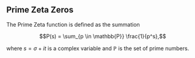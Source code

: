 ## Prime Zeta Zeros
The Prime Zeta function is defined as the summation

$$P(s) = \sum_{p \in \mathbb{P}} \frac{1}{p^s},$$

where $s=\sigma+it$ is a complex variable and $\mathbb{P}$ is the set of prime numbers.

